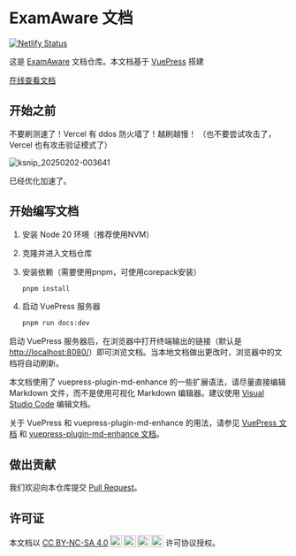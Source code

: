 # ExamAware 文档

[![Netlify Status](https://api.netlify.com/api/v1/badges/efe5dddf-07af-440e-bb30-a2691a7464fb/deploy-status)](https://app.netlify.com/sites/docs-examaware/deploys)

这是 [ExamAware](https://github.com/ExamAware/ExamAware-docs) 文档仓库。本文档基于 [VuePress](https://vuejs.press/) 搭建

[在线查看文档](https://examaware.gdata.fun)

## 开始之前

不要刷测速了！Vercel 有 ddos 防火墙了！越刷越慢！
（也不要尝试攻击了，Vercel 也有攻击验证模式了）

![ksnip_20250202-003641](https://github.com/user-attachments/assets/0b49e8fa-80fb-46aa-adc0-c234be4e06bc)

已经优化加速了。

## 开始编写文档

1. 安装 Node 20 环境（推荐使用NVM）
2. 克隆并进入文档仓库
3. 安装依赖（需要使用pnpm，可使用corepack安装）
   ```sh
   pnpm install
   ```

4. 启动 VuePress 服务器

    ``` bash
    pnpm run docs:dev
    ```

启动 VuePress 服务器后，在浏览器中打开终端输出的链接（默认是[http://localhost:8080/](http://localhost:8080/)）即可浏览文档。当本地文档做出更改时，浏览器中的文档将自动刷新。

本文档使用了 vuepress-plugin-md-enhance
 的一些扩展语法，请尽量直接编辑 Markdown 文件，而不是使用可视化 Markdown 编辑器。建议使用 [Visual Studio Code](https://code.visualstudio.com/) 编辑文档。

关于 VuePress 和 vuepress-plugin-md-enhance
 的用法，请参见 [VuePress 文档](https://vuejs.press/) 和 [vuepress-plugin-md-enhance 文档](https://plugin-md-enhance.vuejs.press/zh/)。

## 做出贡献

我们欢迎向本仓库提交 [Pull Request](https://github.com/ExamAware/ExamAware-docs/pulls)。

## 许可证

<p xmlns:cc="http://creativecommons.org/ns#" >本文档以 <a href="https://creativecommons.org/licenses/by-nc-sa/4.0/?ref=chooser-v1" target="_blank" rel="license noopener noreferrer" style="display:inline-block;">CC BY-NC-SA 4.0<img style="height:22px!important;margin-left:3px;vertical-align:text-bottom;" src="https://mirrors.creativecommons.org/presskit/icons/cc.svg?ref=chooser-v1" alt=""><img style="height:22px!important;margin-left:3px;vertical-align:text-bottom;" src="https://mirrors.creativecommons.org/presskit/icons/by.svg?ref=chooser-v1" alt=""><img style="height:22px!important;margin-left:3px;vertical-align:text-bottom;" src="https://mirrors.creativecommons.org/presskit/icons/nc.svg?ref=chooser-v1" alt=""><img style="height:22px!important;margin-left:3px;vertical-align:text-bottom;" src="https://mirrors.creativecommons.org/presskit/icons/sa.svg?ref=chooser-v1" alt=""></a> 许可协议授权。</p>
